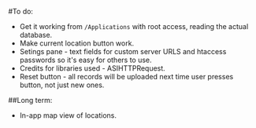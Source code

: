 #To do:
-   Get it working from `/Applications` with root access, reading the actual database.
-   Make current location button work.
-   Setings pane - text fields for custom server URLS and htaccess passwords so it's easy for others to use.
-   Credits for libraries used - ASIHTTPRequest.
-   Reset button - all records will be uploaded next time user presses button, not just new ones.

##Long term:
-   In-app map view of locations.